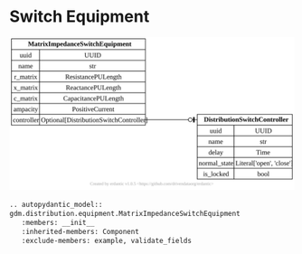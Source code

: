 # Switch Equipment

[![](../../models/MatrixImpedanceSwitchEquipment.svg)](../../models/MatrixImpedanceSwitchEquipment.svg)

```{eval-rst}
.. autopydantic_model:: gdm.distribution.equipment.MatrixImpedanceSwitchEquipment
   :members: __init__
   :inherited-members: Component
   :exclude-members: example, validate_fields
```